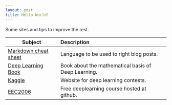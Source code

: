 ```yaml
---
layout: post
title: Hello World!
---
```

Some sites and tips to improve the rest.


| **Subject**       | **Description**           |
| ----------------- |:--------------------------|
| [Markdown cheat sheet](https://github.com/adam-p/markdown-here/wiki/Markdown-Cheatsheet "Markdown Cheat Sheet") | Language to be used to right blog posts.         |
| [Deep Learning Book](http://www.deeplearningbook.org "Deep Learning Book")      | Book about the mathematical basis of Deep Learning.              |
| [Kaggle](https://www.kaggle.com/ "Kaggle") | Website for deep learning contests.|
| [EEC2006](https://github.com/ivanovitchm/EEC2006) | Free deeplearning course hosted at github. |

